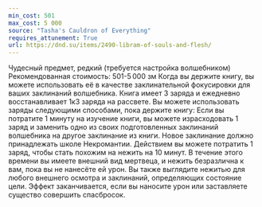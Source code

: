 ```yaml
---
min_cost: 501
max_cost: 5 000
source: "Tasha's Cauldron of Everything"
requires_attunement: True
url: https://dnd.su/items/2490-libram-of-souls-and-flesh/
---
```


Чудесный предмет, редкий (требуется настройка волшебником)
Рекомендованная стоимость: 501-5 000 зм
Когда вы держите книгу, вы можете использовать её в качестве заклинательной фокусировки для ваших заклинаний волшебника. Книга имеет 3 заряда и ежедневно восстанавливает 1к3 заряда на рассвете. Вы можете использовать заряды следующими способами, пока держите книгу:
Если вы потратите 1 минуту на изучение книги, вы можете израсходовать 1 заряд и заменить одно из своих подготовленных заклинаний волшебника на другое заклинание из книги. Новое заклинание должно принадлежать школе Некромантии.
Действием вы можете потратить 1 заряд, чтобы стать похожим на нежить на 10 минут. В течение этого времени вы имеете внешний вид мертвеца, и нежить безразлична к вам, пока вы не нанесёте ей урон. Вы также выглядите нежитью для любого внешнего осмотра и заклинаний, определяющих состояние цели. Эффект заканчивается, если вы наносите урон или заставляете существо совершить спасбросок.